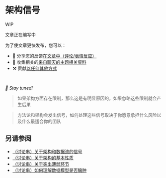 # 架构信号

WIP

文章正在编写中

为了使文章更快发布，您可以：

* 📢 分享您的反馈[在文章中（评论/表情反应）](https://github.com/feature-sliced/documentation/issues/194)
* 💬 收集相关的[来自聊天的主题相关资料](https://t.me/feature_sliced)
* ⚒️ 贡献[以任何其他方式](https://github.com/feature-sliced/documentation/blob/master/CONTRIBUTING.md)

<br />

*🍰 Stay tuned!*

> 如果架构方面存在限制，那么这是有明显原因的，如果忽略这些限制就会产生后果

> 方法论和架构会发出信号，如何处理这些信号取决于你愿意承担什么风险以及什么最适合你的团队

## 另请参阅[​](#另请参阅 "标题的直接链接")

* [（讨论串）关于架构和数据流的信号](https://t.me/feature_sliced/2070)
* [（讨论串）关于架构的基本性质](https://t.me/feature_sliced/2492)
* [（讨论串）关于突出薄弱环节](https://t.me/feature_sliced/3979)
* [（讨论串）如何理解数据模型是否臃肿](https://t.me/feature_sliced/4228)

